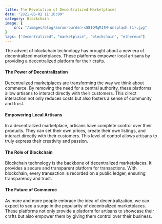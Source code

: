 ```yaml
---
title: The Revolution of Decentralized Marketplaces
date: "2021-05-02 11:10:00"
category: Blockchain
image: {
	src: "/images/blog/aaron-burden-xG8IQMqMITM-unsplash (1).jpg"
}
tags: ["decentralized", "marketplace", "blockchain", "ethereum"]
---
```


The advent of blockchain technology has brought about a new era of decentralized marketplaces. These platforms empower local artisans by providing a decentralized platform for their crafts.

#### The Power of Decentralization

Decentralized marketplaces are transforming the way we think about commerce. By removing the need for a central authority, these platforms allow artisans to interact directly with their customers. This direct interaction not only reduces costs but also fosters a sense of community and trust.

#### Empowering Local Artisans

In a decentralized marketplace, artisans have complete control over their products. They can set their own prices, create their own listings, and interact directly with their customers. This level of control allows artisans to truly express their creativity and passion.

#### The Role of Blockchain

Blockchain technology is the backbone of decentralized marketplaces. It provides a secure and transparent platform for transactions. With blockchain, every transaction is recorded on a public ledger, ensuring transparency and trust.

#### The Future of Commerce

As more and more people embrace the idea of decentralization, we can expect to see a surge in the popularity of decentralized marketplaces. These platforms not only provide a platform for artisans to showcase their crafts but also empower them by giving them control over their business.